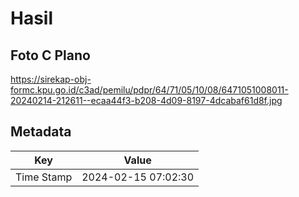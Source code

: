 # Hasil

## Foto C Plano

https://sirekap-obj-formc.kpu.go.id/c3ad/pemilu/pdpr/64/71/05/10/08/6471051008011-20240214-212611--ecaa44f3-b208-4d09-8197-4dcabaf61d8f.jpg


## Metadata

| Key        | Value               |
| ---------- | ------------------- |
| Time Stamp | 2024-02-15 07:02:30 |



